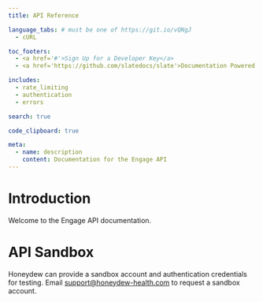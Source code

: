 ```yaml
---
title: API Reference

language_tabs: # must be one of https://git.io/vQNgJ
  - cURL

toc_footers:
  - <a href='#'>Sign Up for a Developer Key</a>
  - <a href='https://github.com/slatedocs/slate'>Documentation Powered by Slate</a>

includes:
  - rate_limiting
  - authentication
  - errors

search: true

code_clipboard: true

meta:
  - name: description
    content: Documentation for the Engage API
---
```


# Introduction

Welcome to the Engage API documentation.

# API Sandbox

Honeydew can provide a sandbox account and authentication credentials for testing. Email support@honeydew-health.com to request a sandbox account.
